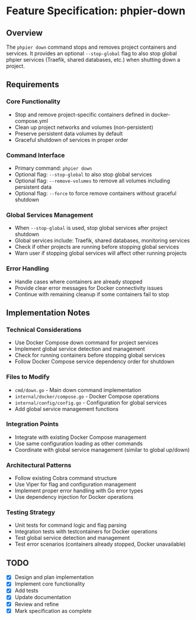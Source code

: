 # Feature Specification: phpier-down

## Overview
The `phpier down` command stops and removes project containers and services. It provides an optional `--stop-global` flag to also stop global phpier services (Traefik, shared databases, etc.) when shutting down a project.

## Requirements

### Core Functionality
- Stop and remove project-specific containers defined in docker-compose.yml
- Clean up project networks and volumes (non-persistent)
- Preserve persistent data volumes by default
- Graceful shutdown of services in proper order

### Command Interface
- Primary command: `phpier down`
- Optional flag: `--stop-global` to also stop global services
- Optional flag: `--remove-volumes` to remove all volumes including persistent data
- Optional flag: `--force` to force remove containers without graceful shutdown

### Global Services Management
- When `--stop-global` is used, stop global services after project shutdown
- Global services include: Traefik, shared databases, monitoring services
- Check if other projects are running before stopping global services
- Warn user if stopping global services will affect other running projects

### Error Handling
- Handle cases where containers are already stopped
- Provide clear error messages for Docker connectivity issues
- Continue with remaining cleanup if some containers fail to stop

## Implementation Notes

### Technical Considerations
- Use Docker Compose down command for project services
- Implement global service detection and management
- Check for running containers before stopping global services
- Follow Docker Compose service dependency order for shutdown

### Files to Modify
- `cmd/down.go` - Main down command implementation
- `internal/docker/compose.go` - Docker Compose operations
- `internal/config/config.go` - Configuration for global services
- Add global service management functions

### Integration Points
- Integrate with existing Docker Compose management
- Use same configuration loading as other commands
- Coordinate with global service management (similar to global up/down)

### Architectural Patterns
- Follow existing Cobra command structure
- Use Viper for flag and configuration management
- Implement proper error handling with Go error types
- Use dependency injection for Docker operations

### Testing Strategy
- Unit tests for command logic and flag parsing
- Integration tests with testcontainers for Docker operations
- Test global service detection and management
- Test error scenarios (containers already stopped, Docker unavailable)

## TODO
- [x] Design and plan implementation
- [x] Implement core functionality
- [x] Add tests
- [x] Update documentation
- [x] Review and refine
- [x] Mark specification as complete